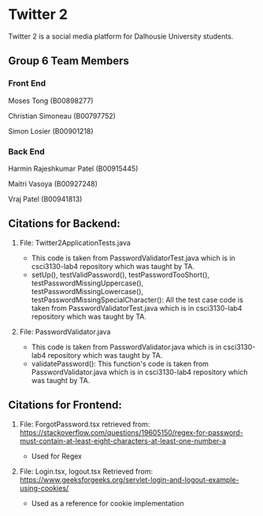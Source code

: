 # Twitter 2

Twitter 2 is a social media platform for Dalhousie University students.

## Group 6 Team Members

### Front End

Moses Tong (B00898277)

Christian Simoneau (B00797752)

Simon Losier (B00901218)

### Back End

Harmin Rajeshkumar Patel (B00915445)

Maitri Vasoya (B00927248)

Vraj Patel (B00941813)

## Citations for Backend:

1) File: Twitter2ApplicationTests.java
	* This code is taken from PasswordValidatorTest.java which is in 
	  csci3130-lab4 repository which was taught by TA.
	* setUp(), testValidPassword(), testPasswordTooShort(), 
	  testPasswordMissingUppercase(), testPasswordMissingLowercase(), testPasswordMissingSpecialCharacter(): All the test case code is taken from	       PasswordValidatorTest.java which is in csci3130-lab4 repository which was taught by TA.

2) File: PasswordValidator.java
	* This code is taken from PasswordValidator.java which is in 
	  csci3130-lab4 repository which was taught by TA.
	* validatePassword(): This function's code is taken from 
	  PasswordValidator.java which is in csci3130-lab4 repository which was taught by TA.



## Citations for Frontend:
1) File: ForgotPassword.tsx
retrieved from: https://stackoverflow.com/questions/19605150/regex-for-password-must-contain-at-least-eight-characters-at-least-one-number-a
	* Used for Regex

2) File: Login.tsx, logout.tsx
Retrieved from: https://www.geeksforgeeks.org/servlet-login-and-logout-example-using-cookies/
	* Used as a reference for cookie implementation 

